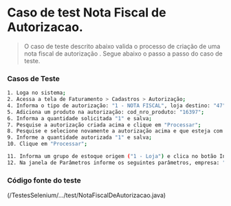 # Caso de test Nota Fiscal de Autorizacao.

> O caso de teste descrito abaixo valida o processo de criação de uma nota fiscal de autorização . Segue abaixo o passo a passo do caso de teste.

### Casos de Teste
```sh
1. Loga no sistema;
2. Acessa a tela de Faturamento > Cadastros > Autorização;
4. Informa o tipo de autorização: "1 - NOTA FISCAL", loja destino: "47", observação: "Teste" e Tipo de Nota Fiscal: "25 - TRANSFERENCIA - UF2120" e salva;
5. Adiciona um produto na autorização: cod_nro_produto: "16397";
6. Informa a quantidade solicitada "1" e salva;
7. Pesquise a autorização criada acima e clique em "Processar";
8. Pesquise e selecione novamente a autorização acima e que esteja com status "Pendente";
9. Informe a quantidade autorizada "1" e salva;
10. Clique em "Processar";

11. Informa um grupo de estoque origem ("1 - Loja") e clica no botão Informar Parâmetros;
12. Na janela de Parâmetros informe os seguintes parâmetros, empresa: "5 - RN COMERCIO VAREJISTA S.A - RELOEXA", loja destino: "601 - CD_047_MG" e grupo estoque destino: "60 - Transito" e clica em "Concluir";
```
### Código fonte do teste
(/TestesSelenium/.../test/NotaFiscalDeAutorizacao.java)